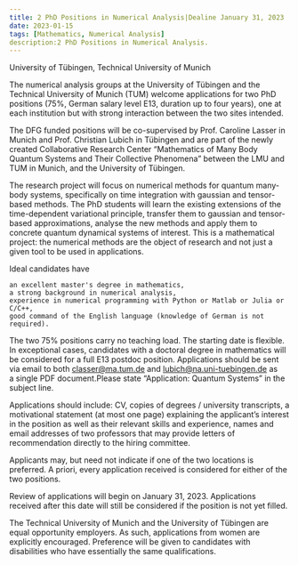 ```yaml
---
title: 2 PhD Positions in Numerical Analysis|Dealine January 31, 2023
date: 2023-01-15
tags: [Mathematics, Numerical Analysis]
description:2 PhD Positions in Numerical Analysis.
---
```


University of Tübingen, Technical University of Munich

The numerical analysis groups at the University of Tübingen and the Technical University of Munich (TUM) welcome applications for two PhD positions (75%, German salary level E13, duration up to four years), one at each institution but with strong interaction between the two sites intended.

The DFG funded positions will be co-supervised by Prof. Caroline Lasser in Munich and Prof. Christian Lubich in Tübingen and are part of the newly created Collaborative Research Center “Mathematics of Many Body Quantum Systems and Their Collective Phenomena” between the LMU and TUM in Munich, and the University of Tübingen. 

The research project will focus on numerical methods for quantum many-body systems, specifically on time integration with gaussian and tensor-based methods. The PhD students will learn the existing extensions of the time-dependent variational principle, transfer them to gaussian and tensor-based approximations, analyse the new methods and apply them to concrete quantum dynamical systems of interest. This is a mathematical project: the numerical methods are the object of research and not just a given tool to be used in applications.

Ideal candidates have

    an excellent master's degree in mathematics,
    a strong background in numerical analysis,
    experience in numerical programming with Python or Matlab or Julia or C/C++,
    good command of the English language (knowledge of German is not required).

The two 75% positions carry no teaching load. The starting date is flexible. In exceptional cases, candidates with a doctoral degree in mathematics will be considered for a full E13 postdoc position.
Applications should be sent via email to both classer@ma.tum.de and lubich@na.uni-tuebingen.de as a single PDF document.Please state “Application: Quantum Systems” in the subject line.

Applications should include: CV, copies of degrees / university transcripts, a motivational statement (at most one page) explaining the applicant’s interest in the position as well as their relevant skills and experience, names and email addresses of two professors that may provide letters of recommendation directly to the hiring committee. 

Applicants may, but need not indicate if one of the two locations is preferred. A priori, every application received is considered for either of the two positions.

Review of applications will begin on January 31, 2023. Applications received after this date will still be considered if the position is not yet filled.

The Technical University of Munich and the University of Tübingen are equal opportunity employers. As such, applications from women are explicitly encouraged. Preference will be given to candidates with disabilities who have essentially the same qualifications.
